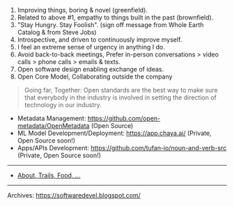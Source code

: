1. Improving things, boring & novel (greenfield).
2. Related to above #1, empathy to things built in the past (brownfield).
3. "Stay Hungry. Stay Foolish". (sign off message from Whole Earth Catalog & from Steve Jobs)
4. Introspective, and driven to continuously improve myself.
5. I feel an extreme sense of urgency in anything I do.
6. Avoid back-to-back meetings, Prefer in-person conversations > video calls > phone calls > emails & texts.
7. Open software design enabling exchange of ideas.
8. Open Core Model, Collaborating outside the company
 
> Going far, Together: Open standards are the best way to make sure that everybody in the industry is involved in setting the direction of technology in our industry.

- Metadata Management: https://github.com/open-metadata/OpenMetadata (Open Source)
- ML Model Development/Deployment: https://app.chaya.ai/ (Private, Open Source soon!)
- Apps/APIs Development: https://github.com/tufan-io/noun-and-verb-src (Private, Open Source soon!)

---

- [About, Trails, Food, ...](https://github.com/ankumar/Fun-Stuff) 

---

Archives: https://softwaredevel.blogspot.com/ 
 
<!--
**ankumar/ankumar** is a ✨ _special_ ✨ repository because its `README.md` (this file) appears on your GitHub profile.

Here are some ideas to get you started:

- 🔭 I’m currently working on ...
- 🌱 I’m currently learning ...
- 👯 I’m looking to collaborate on ...
- 🤔 I’m looking for help with ...
- 💬 Ask me about ...
- 📫 How to reach me: ...
- 😄 Pronouns: ...
- ⚡ Fun fact: ...
-->
